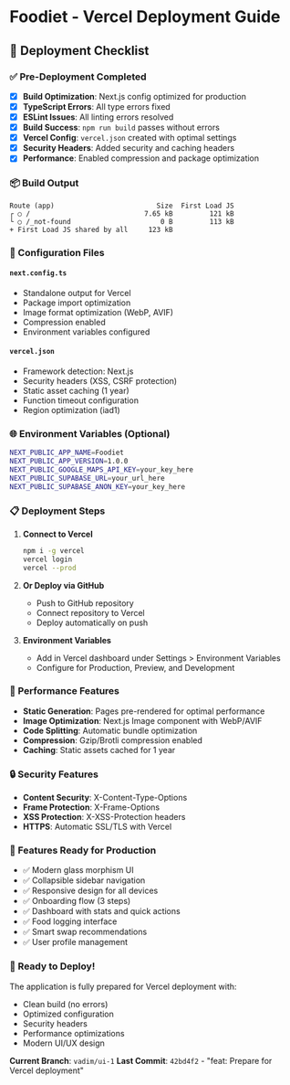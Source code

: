 # Foodiet - Vercel Deployment Guide

## 🚀 Deployment Checklist

### ✅ Pre-Deployment Completed
- [x] **Build Optimization**: Next.js config optimized for production
- [x] **TypeScript Errors**: All type errors fixed
- [x] **ESLint Issues**: All linting errors resolved
- [x] **Build Success**: `npm run build` passes without errors
- [x] **Vercel Config**: `vercel.json` created with optimal settings
- [x] **Security Headers**: Added security and caching headers
- [x] **Performance**: Enabled compression and package optimization

### 📦 Build Output
```
Route (app)                         Size  First Load JS    
┌ ○ /                            7.65 kB         121 kB
└ ○ /_not-found                      0 B         113 kB
+ First Load JS shared by all     123 kB
```

### 🔧 Configuration Files

#### `next.config.ts`
- Standalone output for Vercel
- Package import optimization
- Image format optimization (WebP, AVIF)
- Compression enabled
- Environment variables configured

#### `vercel.json`
- Framework detection: Next.js
- Security headers (XSS, CSRF protection)
- Static asset caching (1 year)
- Function timeout configuration
- Region optimization (iad1)

### 🌐 Environment Variables (Optional)
```bash
NEXT_PUBLIC_APP_NAME=Foodiet
NEXT_PUBLIC_APP_VERSION=1.0.0
NEXT_PUBLIC_GOOGLE_MAPS_API_KEY=your_key_here
NEXT_PUBLIC_SUPABASE_URL=your_url_here
NEXT_PUBLIC_SUPABASE_ANON_KEY=your_key_here
```

### 📋 Deployment Steps

1. **Connect to Vercel**
   ```bash
   npm i -g vercel
   vercel login
   vercel --prod
   ```

2. **Or Deploy via GitHub**
   - Push to GitHub repository
   - Connect repository to Vercel
   - Deploy automatically on push

3. **Environment Variables**
   - Add in Vercel dashboard under Settings > Environment Variables
   - Configure for Production, Preview, and Development

### 🎯 Performance Features
- **Static Generation**: Pages pre-rendered for optimal performance
- **Image Optimization**: Next.js Image component with WebP/AVIF
- **Code Splitting**: Automatic bundle optimization
- **Compression**: Gzip/Brotli compression enabled
- **Caching**: Static assets cached for 1 year

### 🔒 Security Features
- **Content Security**: X-Content-Type-Options
- **Frame Protection**: X-Frame-Options
- **XSS Protection**: X-XSS-Protection headers
- **HTTPS**: Automatic SSL/TLS with Vercel

### 📱 Features Ready for Production
- ✅ Modern glass morphism UI
- ✅ Collapsible sidebar navigation
- ✅ Responsive design for all devices
- ✅ Onboarding flow (3 steps)
- ✅ Dashboard with stats and quick actions
- ✅ Food logging interface
- ✅ Smart swap recommendations
- ✅ User profile management

### 🚀 Ready to Deploy!
The application is fully prepared for Vercel deployment with:
- Clean build (no errors)
- Optimized configuration
- Security headers
- Performance optimizations
- Modern UI/UX design

**Current Branch**: `vadim/ui-1`
**Last Commit**: `42bd4f2` - "feat: Prepare for Vercel deployment"
